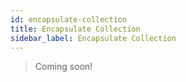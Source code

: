 ```yaml
---
id: encapsulate-collection
title: Encapsulate Collection
sidebar_label: Encapsulate Collection
---
```


> Coming soon!
